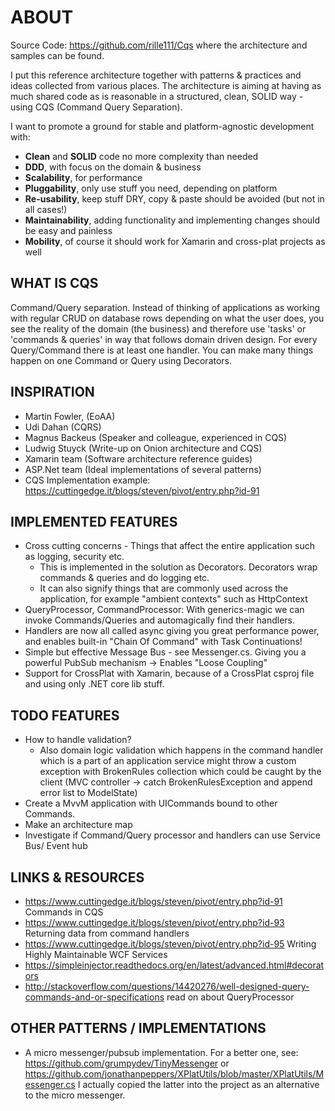 ABOUT
=====
Source Code: https://github.com/rille111/Cqs  where the architecture and samples can be found.

I put this reference architecture together with patterns & practices and ideas collected from various places.
The architecture is aiming at having as much shared code as is reasonable in a structured, clean, SOLID way - using CQS (Command Query Separation).

I want to promote a ground for stable and platform-agnostic development with:

* __Clean__ and __SOLID__ code no more complexity than needed
* __DDD__, with focus on the domain & business
* __Scalability__, for performance
* __Pluggability__, only use stuff you need, depending on platform
* __Re-usability__, keep stuff DRY, copy & paste should be avoided (but not in all cases!)
* __Maintainability__, adding functionality and implementing changes should be easy and painless
* __Mobility__, of course it should work for Xamarin and cross-plat projects as well

WHAT IS CQS
-----------
Command/Query separation. Instead of thinking of applications as working with regular CRUD on database rows depending on what the user does,
you see the reality of the domain (the business) and therefore use 'tasks' or 'commands & queries' in way that follows domain driven design. 
For every Query/Command there is at least one handler. You can make many things happen on one Command or Query using Decorators.

INSPIRATION
-----------
* Martin Fowler, (EoAA)
* Udi Dahan (CQRS)
* Magnus Backeus (Speaker and colleague, experienced in CQS)
* Ludwig Stuyck (Write-up on Onion architecture and CQS)
* Xamarin team (Software architecture reference guides)
* ASP.Net team (Ideal implementations of several patterns)
* CQS Implementation example: https://cuttingedge.it/blogs/steven/pivot/entry.php?id-91

IMPLEMENTED FEATURES
--------------------
* Cross cutting concerns - Things that affect the entire application such as logging, security etc.
	* This is implemented in the solution as Decorators. Decorators wrap commands & queries and do logging etc.
	* It can also signify things that are commonly used across the application, for example "ambient contexts" such as HttpContext 
* QueryProcessor, CommandProcessor: With generics-magic we can invoke Commands/Queries and automagically find their handlers.
* Handlers are now all called async giving you great performance power, and enables built-in "Chain Of Command" with Task Continuations!
* Simple but effective Message Bus - see Messenger.cs. Giving you a powerful PubSub mechanism -> Enables "Loose Coupling"
* Support for CrossPlat with Xamarin, because of a CrossPlat csproj file and using only .NET core lib stuff.

TODO FEATURES
-------------
* How to handle validation? 
	* Also domain logic validation which happens in the command handler which is a part of an application service might throw a custom exception with BrokenRules collection which could be caught by the client (MVC controller -> catch BrokenRulesException and append error list to ModelState)
* Create a MvvM application with UICommands bound to other Commands.
* Make an architecture map
* Investigate if Command/Query processor and handlers can use Service Bus/ Event hub

LINKS & RESOURCES
-----------------
* https://www.cuttingedge.it/blogs/steven/pivot/entry.php?id-91 Commands in CQS
* https://www.cuttingedge.it/blogs/steven/pivot/entry.php?id-93 Returning data from command handlers
* https://www.cuttingedge.it/blogs/steven/pivot/entry.php?id-95 Writing Highly Maintainable WCF Services
* https://simpleinjector.readthedocs.org/en/latest/advanced.html#decorators
* http://stackoverflow.com/questions/14420276/well-designed-query-commands-and-or-specifications read on about QueryProcessor

OTHER PATTERNS / IMPLEMENTATIONS
--------------------------------
* A micro messenger/pubsub implementation. For a better one, see: https://github.com/grumpydev/TinyMessenger or https://github.com/jonathanpeppers/XPlatUtils/blob/master/XPlatUtils/Messenger.cs
I actually copied the latter into the project as an alternative to the micro messenger.